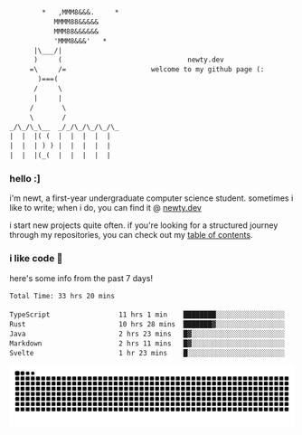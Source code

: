 ```txt
        *   ,MMM8&&&.     *
           MMMM88&&&&&
           MMM88&&&&&&
           'MMM8&&&'   *
      |\___/|
      )     (                               newty.dev
     =\     /=                     welcome to my github page (:
       )===(
      /     \
      |     |
     /       \
     \       /
_/\_/\_\__  _/_/\_/\_/\_/\_
|  |  |( (  |  |  |  |  |
|  |  | ) ) |  |  |  |  |
|  |  |(_(  |  |  |  |  |
```

### hello :]

i'm newt, a first-year undergraduate computer science student. sometimes i like to write; when i do, you can find it @ [newty.dev](https://newty.dev)

i start new projects quite often. if you're looking for a structured journey through my repositories, you can check out my [table of contents](https://github.com/isitreallyalive/toc).

### i like code 🦊

here's some info from the past 7 days!

<!--START_SECTION:waka-->

```txt
Total Time: 33 hrs 20 mins

TypeScript                 11 hrs 1 min    ████████░░░░░░░░░░░░░░░░░   32.07 %
Rust                       10 hrs 28 mins  ███████▓░░░░░░░░░░░░░░░░░   30.48 %
Java                       2 hrs 23 mins   █▓░░░░░░░░░░░░░░░░░░░░░░░   06.96 %
Markdown                   2 hrs 11 mins   █▓░░░░░░░░░░░░░░░░░░░░░░░   06.38 %
Svelte                     1 hr 23 mins    █░░░░░░░░░░░░░░░░░░░░░░░░   04.07 %
```

<!--END_SECTION:waka-->

![snake commit graph](https://raw.githubusercontent.com/isitreallyalive/isitreallyalive/refs/heads/snake/ctp-mocha-mauve.svg)
